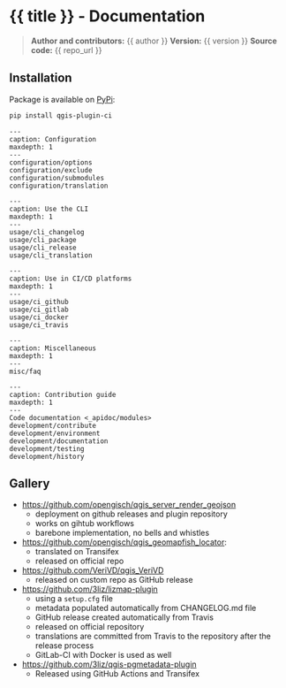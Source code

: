 # {{ title }} - Documentation

> **Author and contributors:** {{ author }}
> **Version:** {{ version }}
> **Source code:** {{ repo_url }}

## Installation

Package is available on [PyPi](https://pypi.org/project/qgis-plugin-ci/):

```bash
pip install qgis-plugin-ci
```

```{toctree}
---
caption: Configuration
maxdepth: 1
---
configuration/options
configuration/exclude
configuration/submodules
configuration/translation
```

```{toctree}
---
caption: Use the CLI
maxdepth: 1
---
usage/cli_changelog
usage/cli_package
usage/cli_release
usage/cli_translation
```

```{toctree}
---
caption: Use in CI/CD platforms
maxdepth: 1
---
usage/ci_github
usage/ci_gitlab
usage/ci_docker
usage/ci_travis
```

```{toctree}
---
caption: Miscellaneous
maxdepth: 1
---
misc/faq
```

```{toctree}
---
caption: Contribution guide
maxdepth: 1
---
Code documentation <_apidoc/modules>
development/contribute
development/environment
development/documentation
development/testing
development/history
```

## Gallery

* https://github.com/opengisch/qgis_server_render_geojson
  * deployment on github releases and plugin repository
  * works on gihtub workflows
  * barebone implementation, no bells and whistles
* https://github.com/opengisch/qgis_geomapfish_locator:
  * translated on Transifex
  * released on official repo
* https://github.com/VeriVD/qgis_VeriVD
  * released on custom repo as GitHub release
* https://github.com/3liz/lizmap-plugin
  * using a `setup.cfg` file
  * metadata populated automatically from CHANGELOG.md file
  * GitHub release created automatically from Travis
  * released on official repository
  * translations are committed from Travis to the repository after the release process
  * GitLab-CI with Docker is used as well
* https://github.com/3liz/qgis-pgmetadata-plugin
  * Released using GitHub Actions and Transifex
